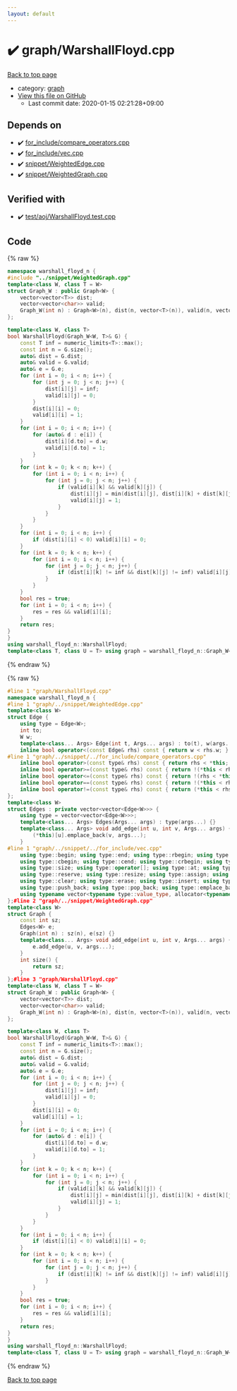 ```yaml
---
layout: default
---
```


<!-- mathjax config similar to math.stackexchange -->
<script type="text/javascript" async
  src="https://cdnjs.cloudflare.com/ajax/libs/mathjax/2.7.5/MathJax.js?config=TeX-MML-AM_CHTML">
</script>
<script type="text/x-mathjax-config">
  MathJax.Hub.Config({
    TeX: { equationNumbers: { autoNumber: "AMS" }},
    tex2jax: {
      inlineMath: [ ['$','$'] ],
      processEscapes: true
    },
    "HTML-CSS": { matchFontHeight: false },
    displayAlign: "left",
    displayIndent: "2em"
  });
</script>

<script type="text/javascript" src="https://cdnjs.cloudflare.com/ajax/libs/jquery/3.4.1/jquery.min.js"></script>
<script src="https://cdn.jsdelivr.net/npm/jquery-balloon-js@1.1.2/jquery.balloon.min.js" integrity="sha256-ZEYs9VrgAeNuPvs15E39OsyOJaIkXEEt10fzxJ20+2I=" crossorigin="anonymous"></script>
<script type="text/javascript" src="../../assets/js/copy-button.js"></script>
<link rel="stylesheet" href="../../assets/css/copy-button.css" />


# :heavy_check_mark: graph/WarshallFloyd.cpp

<a href="../../index.html">Back to top page</a>

* category: <a href="../../index.html#f8b0b924ebd7046dbfa85a856e4682c8">graph</a>
* <a href="{{ site.github.repository_url }}/blob/master/graph/WarshallFloyd.cpp">View this file on GitHub</a>
    - Last commit date: 2020-01-15 02:21:28+09:00




## Depends on

* :heavy_check_mark: <a href="../for_include/compare_operators.cpp.html">for_include/compare_operators.cpp</a>
* :heavy_check_mark: <a href="../for_include/vec.cpp.html">for_include/vec.cpp</a>
* :heavy_check_mark: <a href="../snippet/WeightedEdge.cpp.html">snippet/WeightedEdge.cpp</a>
* :heavy_check_mark: <a href="../snippet/WeightedGraph.cpp.html">snippet/WeightedGraph.cpp</a>


## Verified with

* :heavy_check_mark: <a href="../../verify/test/aoj/WarshallFloyd.test.cpp.html">test/aoj/WarshallFloyd.test.cpp</a>


## Code

<a id="unbundled"></a>
{% raw %}
```cpp
namespace warshall_floyd_n {
#include "../snippet/WeightedGraph.cpp"
template<class W, class T = W>
struct Graph_W : public Graph<W> {
	vector<vector<T>> dist;
	vector<vector<char>> valid;
	Graph_W(int n) : Graph<W>(n), dist(n, vector<T>(n)), valid(n, vector<char>(n)) {}
};

template<class W, class T>
bool WarshallFloyd(Graph_W<W, T>& G) {
	const T inf = numeric_limits<T>::max();
	const int n = G.size();
	auto& dist = G.dist;
	auto& valid = G.valid;
	auto& e = G.e;
	for (int i = 0; i < n; i++) {
		for (int j = 0; j < n; j++) {
			dist[i][j] = inf;
			valid[i][j] = 0;
		}
		dist[i][i] = 0;
		valid[i][i] = 1;
	}
	for (int i = 0; i < n; i++) {
		for (auto& d : e[i]) {
			dist[i][d.to] = d.w;
			valid[i][d.to] = 1;
		}
	}
	for (int k = 0; k < n; k++) {
		for (int i = 0; i < n; i++) {
			for (int j = 0; j < n; j++) {
				if (valid[i][k] && valid[k][j]) {
					dist[i][j] = min(dist[i][j], dist[i][k] + dist[k][j]);
					valid[i][j] = 1;
				}
			}
		}
	}
	for (int i = 0; i < n; i++) {
		if (dist[i][i] < 0) valid[i][i] = 0;
	}
	for (int k = 0; k < n; k++) {
		for (int i = 0; i < n; i++) {
			for (int j = 0; j < n; j++) {
				if (dist[i][k] != inf && dist[k][j] != inf) valid[i][j] &= valid[i][k] & valid[k][j];
			}
		}
	}
	bool res = true;
	for (int i = 0; i < n; i++) {
		res = res && valid[i][i];
	}
	return res;
}
}
using warshall_floyd_n::WarshallFloyd;
template<class T, class U = T> using graph = warshall_floyd_n::Graph_W<T, U>;
```
{% endraw %}

<a id="bundled"></a>
{% raw %}
```cpp
#line 1 "graph/WarshallFloyd.cpp"
namespace warshall_floyd_n {
#line 1 "graph/../snippet/WeightedEdge.cpp"
template<class W>
struct Edge {
	using type = Edge<W>;
	int to;
	W w;
	template<class... Args> Edge(int t, Args... args) : to(t), w(args...) {}
	inline bool operator<(const Edge& rhs) const { return w < rhs.w; }
#line 1 "graph/../snippet/../for_include/compare_operators.cpp"
	inline bool operator>(const type& rhs) const { return rhs < *this; }
	inline bool operator>=(const type& rhs) const { return !(*this < rhs); }
	inline bool operator<=(const type& rhs) const { return !(rhs < *this); }
	inline bool operator==(const type& rhs) const { return !(*this < rhs) && !(rhs < *this); }
	inline bool operator!=(const type& rhs) const { return (*this < rhs) || (rhs < *this); }#line 9 "graph/../snippet/WeightedEdge.cpp"
};
template<class W>
struct Edges : private vector<vector<Edge<W>>> {
	using type = vector<vector<Edge<W>>>;
	template<class... Args> Edges(Args... args) : type(args...) {}
	template<class... Args> void add_edge(int u, int v, Args... args) {
		(*this)[u].emplace_back(v, args...);
	}
#line 1 "graph/../snippet/../for_include/vec.cpp"
	using type::begin; using type::end; using type::rbegin; using type::rend;
	using type::cbegin; using type::cend; using type::crbegin; using type::crend;
	using type::size; using type::operator[]; using type::at; using type::back; using type::front;
	using type::reserve; using type::resize; using type::assign; using type::shrink_to_fit;
	using type::clear; using type::erase; using type::insert; using type::swap; 
	using type::push_back; using type::pop_back; using type::emplace_back; using type::empty;
	using typename vector<typename type::value_type, allocator<typename type::value_type>>::iterator;#line 18 "graph/../snippet/WeightedEdge.cpp"
};#line 2 "graph/../snippet/WeightedGraph.cpp"
template<class W>
struct Graph {
	const int sz;
	Edges<W> e;
	Graph(int n) : sz(n), e(sz) {}
	template<class... Args> void add_edge(int u, int v, Args... args) {
		e.add_edge(u, v, args...);
	}
	int size() {
		return sz;
	}
};#line 3 "graph/WarshallFloyd.cpp"
template<class W, class T = W>
struct Graph_W : public Graph<W> {
	vector<vector<T>> dist;
	vector<vector<char>> valid;
	Graph_W(int n) : Graph<W>(n), dist(n, vector<T>(n)), valid(n, vector<char>(n)) {}
};

template<class W, class T>
bool WarshallFloyd(Graph_W<W, T>& G) {
	const T inf = numeric_limits<T>::max();
	const int n = G.size();
	auto& dist = G.dist;
	auto& valid = G.valid;
	auto& e = G.e;
	for (int i = 0; i < n; i++) {
		for (int j = 0; j < n; j++) {
			dist[i][j] = inf;
			valid[i][j] = 0;
		}
		dist[i][i] = 0;
		valid[i][i] = 1;
	}
	for (int i = 0; i < n; i++) {
		for (auto& d : e[i]) {
			dist[i][d.to] = d.w;
			valid[i][d.to] = 1;
		}
	}
	for (int k = 0; k < n; k++) {
		for (int i = 0; i < n; i++) {
			for (int j = 0; j < n; j++) {
				if (valid[i][k] && valid[k][j]) {
					dist[i][j] = min(dist[i][j], dist[i][k] + dist[k][j]);
					valid[i][j] = 1;
				}
			}
		}
	}
	for (int i = 0; i < n; i++) {
		if (dist[i][i] < 0) valid[i][i] = 0;
	}
	for (int k = 0; k < n; k++) {
		for (int i = 0; i < n; i++) {
			for (int j = 0; j < n; j++) {
				if (dist[i][k] != inf && dist[k][j] != inf) valid[i][j] &= valid[i][k] & valid[k][j];
			}
		}
	}
	bool res = true;
	for (int i = 0; i < n; i++) {
		res = res && valid[i][i];
	}
	return res;
}
}
using warshall_floyd_n::WarshallFloyd;
template<class T, class U = T> using graph = warshall_floyd_n::Graph_W<T, U>;
```
{% endraw %}

<a href="../../index.html">Back to top page</a>

